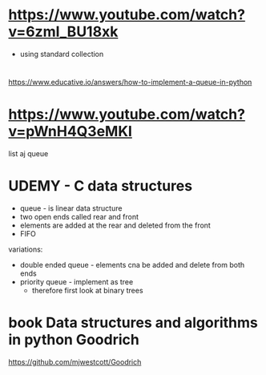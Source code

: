 # https://www.youtube.com/watch?v=6zmI_BU18xk
- using standard collection

#
https://www.educative.io/answers/how-to-implement-a-queue-in-python

# https://www.youtube.com/watch?v=pWnH4Q3eMKI
list aj queue


# UDEMY - C data structures
- queue - is linear data structure
- two open ends called rear and front
- elements are added at the rear and deleted from the front
- FIFO

variations:
- double ended queue - elements cna be added and delete from both ends
- priority queue - implement as tree
  - therefore first look at binary trees

  
# book Data structures and algorithms in python Goodrich
https://github.com/mjwestcott/Goodrich



